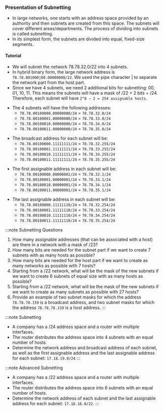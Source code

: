 ### Presentation of Subnetting

- In large networks, one starts with an address space provided by an authority and then subnets are created from this space. The subnets will cover different areas/departments. The process of dividing into subnets is called subnetting.
- In its simplest form, the subnets are divided into equal, fixed-size segments.

#### Tutorial

- We will subnet the network 78.78.32.0/22 into 4 subnets.
- In hybrid binary form, the large network address is `78.78.001000|00.00000000/22`. We used the pipe character | to separate the network part from the host part.
- Since we have 4 subnets, we need 2 additional bits for subnetting: 00, 01, 10, 11. This means the subnets will have a mask of /22 + 2 bits = /24. Therefore, each subnet will have `2^8 − 2 = 254 assignable hosts`.

<!-- -->

- The 4 subnets will have the following addresses:
    - `78.78.00100000.00000000/24` = `78.78.32.0/24`
    - `78.78.00100001.00000000/24` = `78.78.33.0/24`
    - `78.78.00100010.00000000/24` = `78.78.34.0/24`
    - `78.78.00100011.00000000/24` = `78.78.35.0/24`

<!-- -->

- The broadcast address for each subnet will be:
    - `78.78.00100000.11111111/24` = `78.78.32.255/24`
    - `78.78.00100001.11111111/24` = `78.78.33.255/24`
    - `78.78.00100010.11111111/24` = `78.78.34.255/24`
    - `78.78.00100011.11111111/24` = `78.78.35.255/24`

<!-- -->

- The first assignable address in each subnet will be:
    - `78.78.00100000.00000001/24` = `78.78.32.1/24`
    - `78.78.00100001.00000001/24` = `78.78.33.1/24`
    - `78.78.00100010.00000001/24` = `78.78.34.1/24`
    - `78.78.00100011.00000001/24` = `78.78.35.1/24`

<!-- -->

- The last assignable address in each subnet will be:
    - `78.78.00100000.11111110/24` = `78.78.32.254/24`
    - `78.78.00100001.11111110/24` = `78.78.33.254/24`
    - `78.78.00100010.11111110/24` = `78.78.34.254/24`
    - `78.78.00100011.11111110/24` = `78.78.35.254/24`

:::note Subnetting Questions
1. How many assignable addresses (that can be associated with a host) are there in a network with a mask of /23?
2. How many bits are needed for the subnet part if we want to create 7 subnets with as many hosts as possible?
3. How many bits are needed for the host part if we want to create as many networks as possible with 7 hosts?
4. Starting from a /22 network, what will be the mask of the new subnets if we want to create 6 subnets of equal size with as many hosts as possible?
5. Starting from a /22 network, what will be the mask of the new subnets if we want to create as many subnets as possible with 27 hosts?
6. Provide an example of two subnet masks for which the address `78.78.78.159` is a broadcast address, and two subnet masks for which the address `78.78.78.159` is a host address.
:::

:::note Subnetting
- A company has a /24 address space and a router with multiple interfaces.
- The router distributes the address space into 4 subnets with an equal number of hosts.
- Determine the network address and broadcast address of each subnet, as well as the first assignable address and the last assignable address for each subnet: `17.18.19.0/24`
:::

:::note Advanced Subnetting
- A company has a /22 address space and a router with multiple interfaces.
- The router distributes the address space into 6 subnets with an equal number of hosts.
- Determine the network address of each subnet and the last assignable address for each subnet: `17.18.16.0/22`.
:::

